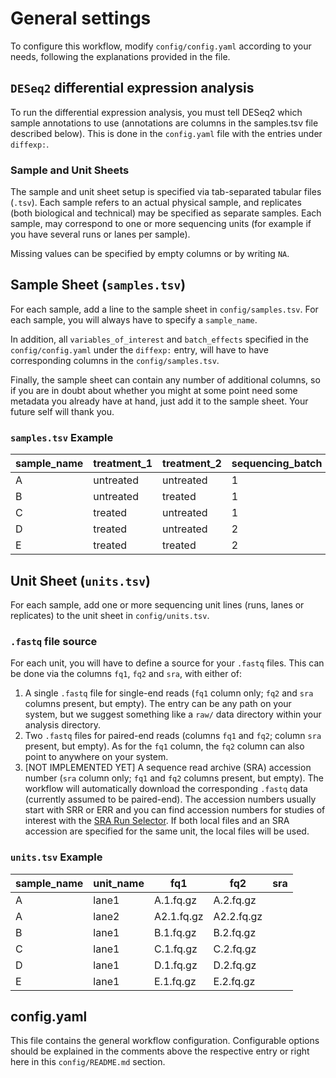 # General settings

To configure this workflow, modify `config/config.yaml` according to your needs,
following the explanations provided in the file.

## `DESeq2` differential expression analysis

To run the differential expression analysis, you must tell DESeq2 which sample
annotations to use (annotations are columns in the samples.tsv file described
below). This is done in the `config.yaml` file with the entries under
`diffexp:`.

### Sample and Unit Sheets

The sample and unit sheet setup is specified via tab-separated tabular files
(`.tsv`). Each sample refers to an actual physical sample, and replicates (both
biological and technical) may be specified as separate samples. Each sample, may
correspond to one or more sequencing units (for example if you have several runs
or lanes per sample).

Missing values can be specified by empty columns or by writing `NA`.

## Sample Sheet (`samples.tsv`)

For each sample, add a line to the sample sheet in `config/samples.tsv`. For
each sample, you will always have to specify a `sample_name`.

In addition, all `variables_of_interest` and `batch_effects` specified in the
`config/config.yaml` under the `diffexp:` entry, will have to have corresponding
columns in the `config/samples.tsv`.

Finally, the sample sheet can contain any number of additional columns, so if
you are in doubt about whether you might at some point need some metadata you
already have at hand, just add it to the sample sheet. Your future self will
thank you.

### `samples.tsv` Example

| sample_name | treatment_1 | treatment_2 | sequencing_batch |
|-------------|-------------|-------------|------------------|
| A           | untreated   | untreated   | 1                |
| B           | untreated   | treated     | 1                |
| C           | treated     | untreated   | 1                |
| D           | treated     | untreated   | 2                |
| E           | treated     | treated     | 2                |

## Unit Sheet (`units.tsv`)

For each sample, add one or more sequencing unit lines (runs, lanes or
replicates) to the unit sheet in `config/units.tsv`.

### `.fastq` file source

For each unit, you will have to define a source for your `.fastq` files.
This can be done via the columns `fq1`, `fq2` and `sra`, with either of:

1. A single `.fastq` file for single-end reads (`fq1` column only; `fq2` and
  `sra` columns present, but empty). The entry can be any path on your system,
  but we suggest something like a `raw/` data directory within your analysis
  directory.
2. Two `.fastq` files for paired-end reads (columns `fq1` and `fq2`; column
  `sra` present, but empty). As for the `fq1` column, the `fq2` column can also
  point to anywhere on your system.
3. [NOT IMPLEMENTED YET]
  A sequence read archive (SRA) accession number (`sra` column only; `fq1` and
  `fq2` columns present, but empty). The workflow will automatically download
  the corresponding `.fastq` data (currently assumed to be paired-end). The
  accession numbers usually start with SRR or ERR and you can find accession
  numbers for studies of interest with the [SRA Run Selector]. If both local
  files and an SRA accession are specified for the same unit, the local files
  will be used.

### `units.tsv` Example

| sample_name | unit_name | fq1        | fq2        | sra |
|-------------|-----------|------------|------------|-----|
| A           | lane1     | A.1.fq.gz  | A.2.fq.gz  |     |
| A           | lane2     | A2.1.fq.gz | A2.2.fq.gz |     |
| B           | lane1     | B.1.fq.gz  | B.2.fq.gz  |     |
| C           | lane1     | C.1.fq.gz  | C.2.fq.gz  |     |
| D           | lane1     | D.1.fq.gz  | D.2.fq.gz  |     |
| E           | lane1     | E.1.fq.gz  | E.2.fq.gz  |     |

## config.yaml

This file contains the general workflow configuration. Configurable options
should be explained in the comments above the respective entry or right here in
this `config/README.md` section.

[SRA Run Selector]: https://trace.ncbi.nlm.nih.gov/Traces/study/